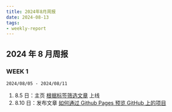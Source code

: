```yaml
---
title: 2024年8月周报
date: 2024-08-13
tags:
- weekly-report
---
```


## 2024 年 8 月周报

### WEEK 1

`2024/08/05 - 2024/08/11`

1. 8.5 日：主页 [根据标签筛选文章](https://github.com/girlspowertech/girlspowertech.github.io/pull/24) 上线
2. 8.10 日：发布文章 [如何通过 Github Pages 预览 GitHub 上的项目](https://girlspower.tech/#/articles/how-to-preview-website-online)
